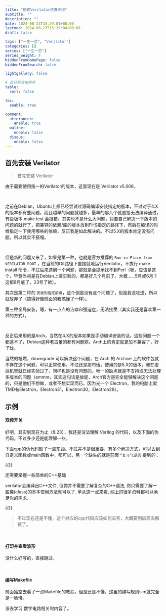 ```yaml
---
title: "搭建Verilator仿真环境"
subtitle: ""
description: ""
date: 2024-08-23T15:29:04+08:00
lastmod: 2024-08-23T15:29:04+08:00
draft: false

tags: ["一生一芯", "Verilator"]
categories: []
series: ["一生一芯"]
series_weight: 4
hiddenFromHomePage: false
hiddenFromSearch: false

lightgallery: false

# 否开启表格排序
table:
  sort: false

toc:
  enable: true

comment:
  utterances:
    enable: true
  waline:
    enable: false
  disqus:
    enable: false
---
```


## 首先安装 Verilator

> 首先安装 Verilator

<!--more-->

由于需要使用统一的Verilator的版本，这里现在是 Verilator v5.008。

<br>

之前在Debian，Ubuntu上都已经尝试过源码编译安装指定的版本，不过对于4.X的版本都有些问题，而且越早的问题就越多，最早的那几个就直接无法编译通过，有些版本 make test 会报错。其实也不是什么大问题，只要自己解决一下版本的问题的就行了，把兼容的依赖/库的版本放到FHS指定的路径下，然后在编译的时候指定一下使用哪些的依赖，反正我是如此解决的。不过5.X的版本肯定没有问题，所以其实不搭嘎。

<br>

但是新的问题又来了，如果是第一种，也就是官方推荐的 `Run-in-Place from VERILATOR_ROOT` ，在当前的Git路径下直接就地运行Verilator，不执行 make install 命令，不过后来遇到一个问题，那就是会提示找不到Perl（呃，应该是这个，毕竟当初是在Debian上做实验的，都是好几个月前了。大概……5月或6月？这都8月底了，23号了欸）。

其次是第二种的 `安装到指定前缀`，这个倒是没有这个问题了，但是我没吃透，所以就放弃了（搞得好像前面的我搞懂了一样）。

第三种全局安装，嗯，有一点点的洁癖和强迫症，无法接受（其实我还是喜欢第一种的方式）。

<br>

反正后来用的是Arch，当然在4.X的版本如果是手动编译安装的话，这些问题一个都逃不了，Debian这种老古董的都有问题欸，Arch上的肯定就更加不兼容了，好了伐。

当然的裆燃，downgrade 可以解决这个问题，在 Arch 的 Archive 上的软件包就不存在这个问题，可以正常使用。不过还是那句话，使用的是5.X的版本，我在虚拟机里就已经实验过了，同样也是没有问题的。唯一的缺点就是不支持或无法处理多版本的问题（emmm，其实这句话是放屁，Arch官方是完全能够解决这个问题的，只是他们不想做，或者不想实现而已。因为光一个 Electron，我的电脑上就TMD有Electron，Electron31，Electron30，Electron29）。

## **示例**
#### 双控开关
好吧，其实到现在为止（8.23），我还是没法理解 Verilog 的代码，以及下面的伪代码。不过多少还是能理解一些。

下面cpp的伪代码缺了一些东西。不过并不是很重要，有多个解决方式，可以丢到自定义函数或main函数中，都可以，另一个缺失的就是前面 `“复习”C语言` 提到的：

{{<admonition>}}

 还需要掌握一些简单的C++基础

verilator会编译出C++文件, 但你并不需要了解复杂的C++语法, 你只需要了解一些类(class)的基本使用方法就可以了. 单从这一点来看, 网上的很多资料都可以满足你的需求.

{{</admonition>}}

> 不过现在还是不懂，这个对应的cpp代码应该如何去写，大概要到后面去解锁了。

<br>

#### 打印并查看波形

没什么好写的，直接跳过。

<br>

#### 编写Makefile

前面抽空去看了一点Makefile的教程，但是还是不懂，这里的编写规则sim就完全是一脸懵。

该去学习 数字电路相关的内容了。

